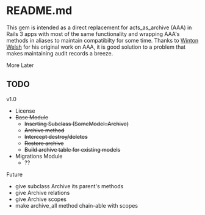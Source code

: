 README.md
=================

This gem is intended as a direct replacement for acts\_as\_archive (AAA)
in Rails 3 apps with most of the same functionality and wrapping AAA's 
methods in aliases to maintain compatibilty for some time. Thanks to 
[Winton Welsh](https://github.com/winton "Winton on github") for his 
original work on AAA, it is good solution to a problem that makes 
maintaining audit records a breeze.

More Later

TODO
-----------------

v1.0

 *  License
 *  <del>Base Module</del>
     *  <del> Inserting Subclass (SomeModel::Archive) </del>
     *  <del> Archive method </del>
     *  <del> Intercept destroy/deletes </del>
     *  <del>Restore archive</del>
     *  <del> Build archive table for existing models </del>
 *  Migrations Module
     *  ??

Future

 *  give subclass Archive its parent's methods
 *  give Archive relations
 *  give Archive scopes
 *  make archive\_all method chain-able with scopes 
